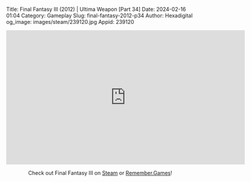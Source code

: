 Title: Final Fantasy III (2012) | Ultima Weapon [Part 34]
Date: 2024-02-16 01:04
Category: Gameplay
Slug: final-fantasy-2012-p34
Author: Hexadigital
og_image: images/steam/239120.jpg
Appid: 239120

<center><iframe src="https://www.youtube.com/embed/-HIBS3u7mYw?feature=oembed" allow="accelerometer; autoplay; encrypted-media; gyroscope; picture-in-picture" width="640" height="360" frameborder="0"></iframe>

Check out Final Fantasy III on [Steam](https://store.steampowered.com/app/239120/?curator_clanid=34633900) or [Remember.Games](https://remember.games/game/1072/final-fantasy-iii/)!</center>